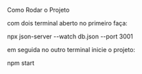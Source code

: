 Como Rodar o Projeto

com dois terminal aberto no primeiro faça:

npx json-server --watch db.json --port 3001

em seguida no outro terminal inicie o projeto:

npm start